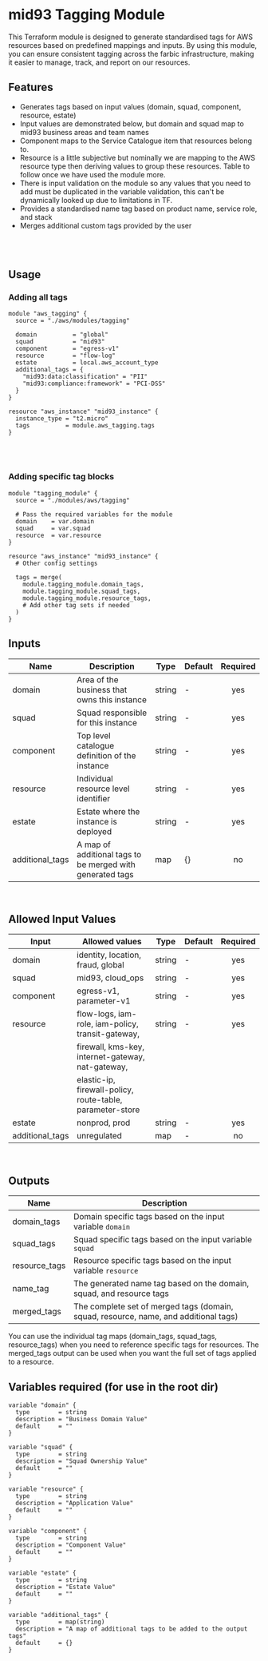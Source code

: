 # mid93 Tagging Module

This Terraform module is designed to generate standardised tags for AWS resources based on predefined mappings and inputs. By using this module, you can ensure consistent tagging across the farbic infrastructure, making it easier to manage, track, and report on our resources.

## Features

- Generates tags based on input values (domain, squad, component, resource, estate)
- Input values are demonstrated below, but domain and squad map to mid93 business areas and team names
- Component maps to the Service Catalogue item that resources belong to.
- Resource is a little subjective but nominally we are mapping to the AWS resource type then deriving values to group these resources. Table to follow once we have used the module more. 
- There is input validation on the module so any values that you need to add must be duplicated in the variable validation, this can't be dynamically looked up due to limitations in TF. 
- Provides a standardised name tag based on product name, service role, and stack
- Merges additional custom tags provided by the user

<br><br>

## Usage

### Adding all tags

```hcl
module "aws_tagging" {
  source = "./aws/modules/tagging"

  domain          = "global"
  squad           = "mid93"
  component       = "egress-v1"
  resource        = "flow-log"
  estate          = local.aws_account_type
  additional_tags = {
    "mid93:data:classification" = "PII"
    "mid93:compliance:framework" = "PCI-DSS"
  }
}

resource "aws_instance" "mid93_instance" {
  instance_type = "t2.micro"
  tags          = module.aws_tagging.tags
}
```
<br><br>

### Adding specific tag blocks

```hcl
module "tagging_module" {
  source = "./modules/aws/tagging"

  # Pass the required variables for the module
  domain    = var.domain
  squad     = var.squad
  resource  = var.resource
}

resource "aws_instance" "mid93_instance" {
  # Other config settings

  tags = merge(
    module.tagging_module.domain_tags,
    module.tagging_module.squad_tags,
    module.tagging_module.resource_tags,
    # Add other tag sets if needed
  )
}
```

## Inputs

| Name            | Description                                               | Type   | Default | Required |
|-----------------|-----------------------------------------------------------|--------|---------|:--------:|
| domain          | Area of the business that owns this instance              | string | -       | yes      |
| squad           | Squad responsible for this instance                       | string | -       | yes      |
| component       | Top level catalogue definition of the instance            | string | -       | yes      |
| resource        | Individual resource level identifier                      | string | -       | yes      |
| estate          | Estate where the instance is deployed                     | string | -       | yes      |
| additional_tags | A map of additional tags to be merged with generated tags | map    | {}      | no       |


<br>

## Allowed Input Values

| Input             | Allowed values                                              | Type   | Default | Required |
|-------------------|-------------------------------------------------------------|--------|---------|:--------:|
| domain            | identity, location, fraud, global                           | string | -       | yes      |
| squad             | mid93, cloud_ops                                           | string | -       | yes      |
| component         | egress-v1, parameter-v1                                     | string | -       | yes      |
| resource          | flow-logs, iam-role, iam-policy, transit-gateway,           | string | -       | yes      |         
|                   |   firewall, kms-key, internet-gateway, nat-gateway,         |        |         |          |
|                   |   elastic-ip, firewall-policy, route-table, parameter-store |        |         |          |
| estate            | nonprod, prod                                               | string | -       | yes      |
| additional_tags   | unregulated                                                 | map    | -       | no       |

<br>




## Outputs

| Name            | Description                                                                          |
|-----------------|--------------------------------------------------------------------------------------|
| domain_tags     | Domain specific tags based on the input variable `domain`                            |
| squad_tags      | Squad specific tags based on the input variable `squad`                              |
| resource_tags   | Resource specific tags based on the input variable `resource`                        |
| name_tag        | The generated name tag based on the domain, squad, and resource tags                 |
| merged_tags     | The complete set of merged tags (domain, squad, resource, name, and additional tags) |

You can use the individual tag maps (domain_tags, squad_tags, resource_tags) when you need to reference specific tags for resources. The merged_tags output can be used when you want the full set of tags applied to a resource.



## Variables required (for use in the root dir)

```hcl
variable "domain" {
  type        = string
  description = "Business Domain Value"
  default     = ""
}

variable "squad" {
  type        = string
  description = "Squad Ownership Value"
  default     = ""
}

variable "resource" {
  type        = string
  description = "Application Value"
  default     = ""
}

variable "component" {
  type        = string
  description = "Component Value"
  default     = ""
}

variable "estate" {
  type        = string
  description = "Estate Value"
  default     = ""
}

variable "additional_tags" {
  type        = map(string)
  description = "A map of additional tags to be added to the output tags"
  default     = {}
}
```

